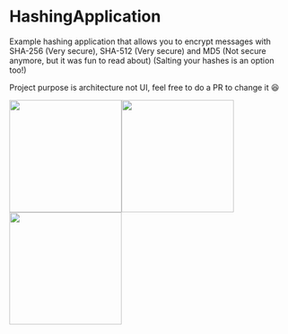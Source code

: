 # HashingApplication
Example hashing application that allows you to encrypt messages with SHA-256 (Very secure), SHA-512 (Very secure) and MD5 (Not secure anymore, but it was fun to read about)
(Salting your hashes is an option too!)

Project purpose is architecture not UI, feel free to do a PR to change it :laughing:

<img src="https://user-images.githubusercontent.com/98784426/174898530-f8af9470-39b9-47a3-a555-f7a1f4722ea0.png" width=200><img src="https://user-images.githubusercontent.com/98784426/174898585-751ac094-01cc-4e45-8676-842e1207f862.png" width=200><img src="https://user-images.githubusercontent.com/98784426/174898624-2da7bba5-4ce2-410b-90d5-eaca395cd160.png" width=200>

